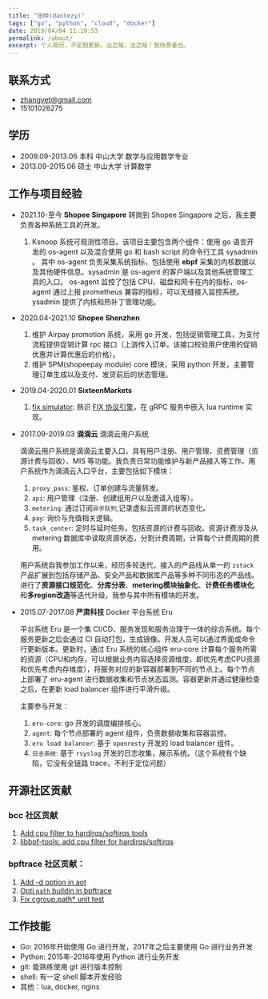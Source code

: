 ```yaml
---
title: "张晔(dantezy)"
tags: ["go", "python", "cloud", "docker"]
date: 2019/04/04 11:19:53
permalink: /about/
excerpt: 个人简历，不定期更新。沽之哉，沽之哉！我待贾者也。
---
```


## 联系方式

* zhangyet@gmail.com
* 15101026275

## 学历

* 2009.09-2013.06 本科 中山大学 数学与应用数学专业
* 2013.09-2015.06 硕士 中山大学 计算数学

## 工作与项目经验
* 2021.10-至今 **Shopee Singapore**
	转岗到 Shopee Singapore 之后，我主要负责各种系统工具的开发。
    1. Ksnoop 系统可观测性项目。该项目主要包含两个组件：使用 go 语言开发的 os-agent 以及混合使用 go 和 bash script 的命令行工具 sysadmin 。
	   其中 os-agent 负责采集系统指标，包括使用 **ebpf** 采集的内核数据以及其他硬件信息。sysadmin 是 os-agent 的客户端以及其他系统管理工具的入口。
	   os-agent 监控了包括 CPU、磁盘和网卡在内的指标，os-agent 通过上报 prometheus 兼容的指标，可以无缝接入监控系统。ysadmin 提供了内核和热补丁管理功能。
* 2020.04-2021.10 **Shopee Shenzhen**
    1. 维护 Airpay promotion 系统，采用 go 开发，包括促销管理工具，为支付流程提供促销计算 rpc 接口（上游传入订单，该接口校验用户使用的促销优惠并计算优惠后的价格）。
	2. 维护 SPM(shopeepay module) core 模块，采用 python 开发，主要管理订单生成以及支付、发货前后的状态管理。

* 2019.04-2020.01 **SixteenMarkets**

    1. [fix simulator](https://zhangyet.github.io/archivers/fix_simulator): 熟识 [FIX 协议引擎](https://zhangyet.github.io/archivers/quickfixgo)，在 gRPC 服务中嵌入 lua runtime 实现。

* 2017.09-2019.03 **滴滴云** 滴滴云用户系统

    滴滴云用户系统是滴滴云主要入口，具有用户注册、用户管理、资费管理（资源计费与回收）、MIS 等功能。我负责日常功能维护与新产品接入等工作。用户系统作为滴滴云入口平台，主要包括如下模块：

    1. `proxy_pass`: 鉴权、订单创建与流量转发。
    1. `api`: 用户管理（注册、创建组用户以及邀请入组等）。
    1. `metering`: 通过订阅`异步队列`,记录虚拟云资源的状态变化。
    1. `pay`: 询价与充值相关逻辑。
    1. `task_center`: 定时与延时任务。包括资源的计费与回收。资源计费涉及从 metering 数据库中读取资源状态，分割计费周期，计算每个计费周期的费用。

    用户系统自我参加工作以来，经历多轮迭代，接入的产品线从单一的 `zstack` 产品扩展到包括存储产品、安全产品和数据库产品等多种不同形态的产品线。进行了**资源接口规范化**、**分库分表**、**metering模块抽象化**、**计费任务模块化**和**多region改造**等迭代升级，我参与其中所有模块的开发。

* 2015.07-2017.08 **严肃科技** Docker 平台系统 Eru

    平台系统 Eru 是一个集 CI/CD、服务发现和服务治理于一体的综合系统。每个服务更新之后会通过 CI 自动打包，生成镜像。开发人员可以通过界面或命令行更新版本。更新时，通过 Eru 系统的核心组件 eru-core 计算每个服务所需的资源（CPU和内存，可以根据业务内容选择资源维度，即优先考虑CPU资源和优先考虑内存维度），将服务对应的新容器部署到不同的节点上。每个节点上部署了 eru-agent 进行数据收集和节点状态监测。容器更新并通过健康检查之后，在更新 load balancer 组件进行平滑升级。

    主要参与开发：

    1. `eru-core`: go 开发的调度编排核心。
    1. `agent`: 每个节点部署的 agent 组件，负责数据收集和容器监控。
    1. `eru load balancer`: 基于 `openresty` 开发的 load balancer 组件。
    1. `日志系统`: 基于 `rsyslog` 开发的日志收集，展示系统。（这个系统有个缺陷，它没有全链路 trace，不利于定位问题）

## 开源社区贡献
### bcc 社区贡献
1. [Add cpu filter to hardirqs/softirqs tools](https://github.com/iovisor/bcc/pull/5107)
2. [libbpf-tools: add cpu filter for hardirqs/softirqs](https://github.com/iovisor/bcc/pull/5055)
### bpftrace 社区贡献：
1. [Add -d option in aot](https://github.com/bpftrace/bpftrace/pull/3363)
2. [Opti `path` buildin in bpftrace](https://github.com/bpftrace/bpftrace/pull/3401)
3. [Fix cgroup.path* unit test](https://github.com/bpftrace/bpftrace/pull/3434)


## 工作技能

* Go: 2016年开始使用 Go 进行开发，2017年之后主要使用 Go 进行业务开发
* Python: 2015年-2016年使用 Python 进行业务开发
* git: 能熟练使用 git 进行版本控制
* shell: 有一定 shell 脚本开发经验
* 其他：lua, docker, nginx
